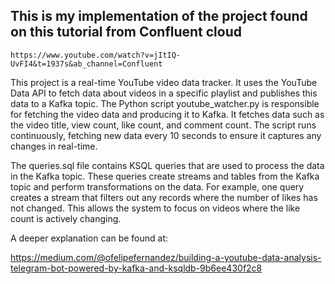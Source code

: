 ## This is my implementation of the project found on this tutorial from Confluent cloud

`
https://www.youtube.com/watch?v=jItIQ-UvFI4&t=1937s&ab_channel=Confluent
`

This project is a real-time YouTube video data tracker. It uses the YouTube Data API to fetch data about videos in a specific playlist and publishes this data to a Kafka topic. The Python script youtube_watcher.py is responsible for fetching the video data and producing it to Kafka. It fetches data such as the video title, view count, like count, and comment count. The script runs continuously, fetching new data every 10 seconds to ensure it captures any changes in real-time.

The queries.sql file contains KSQL queries that are used to process the data in the Kafka topic. These queries create streams and tables from the Kafka topic and perform transformations on the data. For example, one query creates a stream that filters out any records where the number of likes has not changed. This allows the system to focus on videos where the like count is actively changing.


A deeper explanation can be found at:

https://medium.com/@ofelipefernandez/building-a-youtube-data-analysis-telegram-bot-powered-by-kafka-and-ksqldb-9b6ee430f2c8

